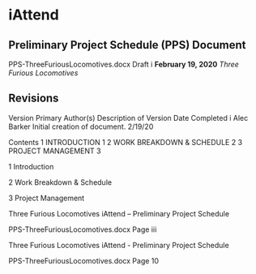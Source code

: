 ﻿# iAttend
## Preliminary Project Schedule (PPS) Document
PPS-ThreeFuriousLocomotives.docx
Draft i
**February 19, 2020**
*Three Furious Locomotives*


## Revisions
VersionPrimary Author(s)Description of VersionDate CompletediAlec BarkerInitial creation of document.2/19/20
Contents
1 INTRODUCTION	1
2 WORK BREAKDOWN & SCHEDULE	2
3 PROJECT MANAGEMENT	3


1 Introduction

2 Work Breakdown & Schedule

3 Project Management






Three Furious Locomotives	iAttend – Preliminary Project Schedule

PPS-ThreeFuriousLocomotives.docx	Page iii


Three Furious Locomotives	iAttend - Preliminary Project Schedule

PPS-ThreeFuriousLocomotives.docx	Page 10


